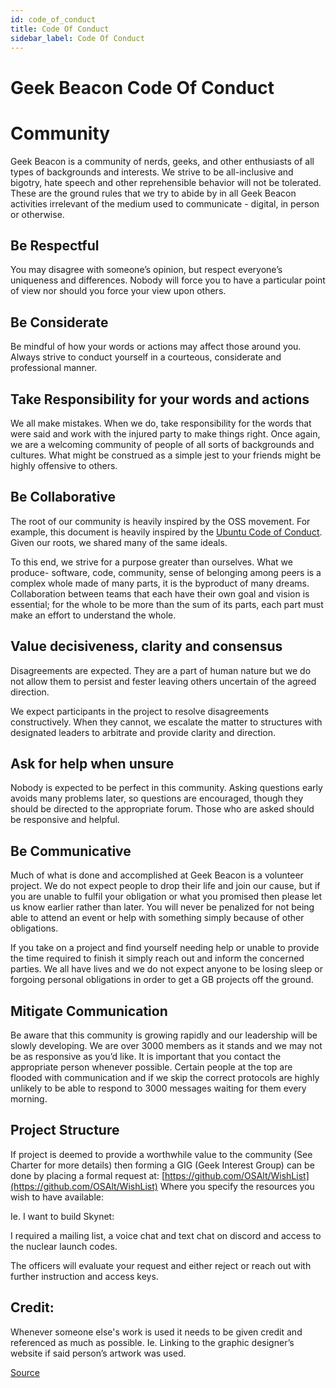 ```yaml
---
id: code_of_conduct
title: Code Of Conduct
sidebar_label: Code Of Conduct
---
```

# Geek Beacon Code Of Conduct


# Community

Geek Beacon is a community of nerds, geeks, and other enthusiasts of all types of backgrounds and interests.  We strive to be all-inclusive and bigotry, hate speech and other reprehensible behavior will not be tolerated.  These are the ground rules that we try to abide by in all Geek Beacon activities irrelevant of the medium used to communicate - digital, in person or otherwise.


## **Be Respectful**

You may disagree with someone’s opinion, but respect everyone’s uniqueness and differences.  Nobody will force you to have a particular point of view nor should you force your view upon others.  


## **Be Considerate**

Be mindful of how your words or actions may affect those around you. Always strive to conduct yourself in a courteous, considerate and professional manner.


## **Take Responsibility for your words and actions**

We all make mistakes.  When we do, take responsibility for the words that were said and work with the injured party to make things right.   Once again, we are a welcoming community of people of all sorts of backgrounds and cultures.  What might be construed as a simple jest to your friends might be highly offensive to others.  




## **Be Collaborative**

The root of our community is heavily inspired by the OSS movement. For example, this document is heavily inspired by the [Ubuntu Code of Conduct](https://www.ubuntu.com/about/about-ubuntu/conduct).  Given our roots, we shared many of the same ideals. 

To this end, we strive for a purpose greater than ourselves. What we produce-  software, code, community, sense of belonging among peers is a complex whole made of many parts, it is the byproduct of many dreams. Collaboration between teams that each have their own goal and vision is essential; for the whole to be more than the sum of its parts, each part must make an effort to understand the whole. 


## **Value decisiveness, clarity and consensus**

Disagreements are expected.  They are a part of human nature but we do not allow them to persist and fester leaving others uncertain of the agreed direction.

We expect participants in the project to resolve disagreements constructively. When they cannot, we escalate the matter to structures with designated leaders to arbitrate and provide clarity and direction.


## **Ask for help when unsure**

Nobody is expected to be perfect in this community. Asking questions early avoids many problems later, so questions are encouraged, though they should be directed to the appropriate forum. Those who are asked should be responsive and helpful.


## **Be Communicative**

Much of what is done and accomplished at Geek Beacon is a volunteer project.  We do not expect people to drop their life and join our cause, but if you are unable to fulfil your obligation or what you promised then please let us know earlier rather than later.  You will never be penalized for not being able to attend an event or help with something simply because of other obligations.  

If you take on a project and find yourself needing help or unable to provide the time required to finish it simply reach out and inform the concerned parties.   We all have lives and we do not expect anyone to be losing sleep or forgoing personal obligations in order to get a GB projects off the ground. 


## **Mitigate Communication**

Be aware that this community is growing rapidly and our leadership will be slowly developing.  We are over 3000 members as it stands and we may not be as responsive as you’d like.  It is important that you contact the appropriate person whenever possible.  Certain people at the top are flooded with communication and if we skip the correct protocols are highly unlikely to be able to respond to 3000 messages waiting for them every morning.  


## **Project Structure**

If project is deemed to provide a worthwhile value to the community (See Charter for more details) then forming a GIG (Geek Interest Group) can be done by placing a formal request at: [https://github.com/OSAlt/WishList](https://github.com/OSAlt/WishList) Where you specify the resources you wish to have available:

Ie.  I want to build Skynet:

I required a mailing list, a voice chat and text chat on discord and access to the nuclear launch codes.

The officers will evaluate your request and either reject or reach out with further instruction and access keys.


## **Credit:**

Whenever someone else's work is used it needs to be given credit and referenced as much as possible.  Ie.  Linking to the graphic designer’s website if said person’s artwork was used. 

[Source](https://docs.google.com/document/d/1PYbLPukRIBes5G69SNnQ8eUXufgWC48A4d8yK9rGJjA/edit)